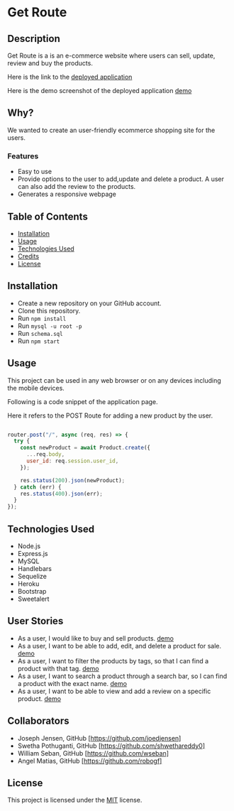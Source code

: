 # Get Route

## Description

Get Route is a is an e-commerce website where users can sell, update, review and buy the products.

Here is the link to the [deployed application](http://get-route-group-5.herokuapp.com/)

Here is the demo screenshot of the deployed application [demo](./public/pics/Get%20Route.gif)

## Why?

We wanted to create an user-friendly ecommerce shopping site for the users.

### Features

- Easy to use
- Provide options to the user to add,update and delete a product. A user can also add the review to the products.
- Generates a responsive webpage

## Table of Contents

- [Installation](#installation)
- [Usage](#usage)
- [Technologies Used](#technologies-used)
- [Credits](#credits)
- [License](#license)

## Installation

- Create a new repository on your GitHub account.
- Clone this repository.
- Run `npm install`
- Run `mysql -u root -p`
- Run `schema.sql`
- Run `npm start`

## Usage

This project can be used in any web browser or on any devices including the mobile devices.

Following is a code snippet of the application page.

Here it refers to the POST Route for adding a new product by the user.

```Node.js

router.post("/", async (req, res) => {
  try {
    const newProduct = await Product.create({
      ...req.body,
      user_id: req.session.user_id,
    });

    res.status(200).json(newProduct);
  } catch (err) {
    res.status(400).json(err);
  }
});

```

## Technologies Used

- Node.js
- Express.js
- MySQL
- Handlebars
- Sequelize
- Heroku
- Bootstrap
- Sweetalert

## User Stories

- As a user, I would like to buy and sell products.
  [demo](/public/pics/buy-sell-product.gif)
- As a user, I want to be able to add, edit, and delete a product for sale.
  [demo](./public/pics/edit-add-product.gif)
- As a user, I want to filter the products by tags, so that I can find a product with that tag.
  [demo](./public/pics/filter%20-Get%20Route.gif)
- As a user, I want to search a product through a search bar, so I can find a product with the exact name.
  [demo](./public/pics/search%20-Get%20Route.gif)
- As a user, I want to be able to view and add a review on a specific product.
  [demo](./public/pics/product-get-route.gif)

## Collaborators

- Joseph Jensen, GitHub [https://github.com/joedjensen]
- Swetha Pothuganti, GitHub [https://github.com/shwethareddy0]
- William Seban, GitHub [https://github.com/wseban]
- Angel Matias, GitHub [https://github.com/robogf]

## License

This project is licensed under the [MIT](./LICENSE) license.
